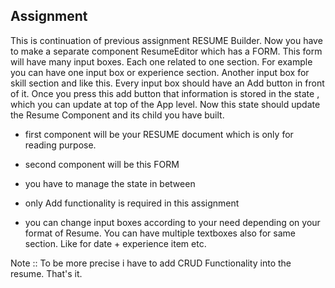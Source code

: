 ## Assignment

This is continuation of previous assignment RESUME Builder. Now you have to make a separate component ResumeEditor which has a FORM. This form will have many input boxes. Each one related to one section. For example you can have one input box or experience section. Another input box for skill section and like this. Every input box should have an Add button in front of it. Once you press this add button that information is stored in the state , which you can update at top of the App level. Now this state should update the Resume Component and its child you have built.

- first component will be your RESUME document which is only for reading purpose.

- second component will be this FORM

- you have to manage the state in between

- only Add functionality is required in this assignment

- you can change input boxes according to your need depending on your format of Resume. You can have multiple textboxes also for same section. Like for date + experience item etc.

Note :: To be more precise i have to add CRUD Functionality into the resume. That's it.
